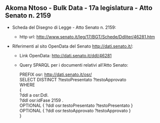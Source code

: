 ## Akoma Ntoso - Bulk Data - 17a legislatura - Atto Senato n. 2159 ##

* Scheda del Disegno di Legge - Atto Senato n. 2159:
	* http url: http://www.senato.it/leg/17/BGT/Schede/Ddliter/46281.htm

* Riferimenti al sito OpenData del Senato http://dati.senato.it/:
	* Link OpenData: http://dati.senato.it/ddl/46281
	* Query SPARQL per i documenti relativi all'Atto Senato:

        PREFIX osr: <http://dati.senato.it/osr/>  
		SELECT DISTINCT ?testoPresentato ?testoApprovato  
		WHERE  
		{  
		    ?ddl a osr:Ddl.  
		    ?ddl osr:idFase 2159 .  
		    OPTIONAL { ?ddl osr:testoPresentato ?testoPresentato }  
		    OPTIONAL { ?ddl osr:testoApprovato ?testoApprovato }  
		}
		